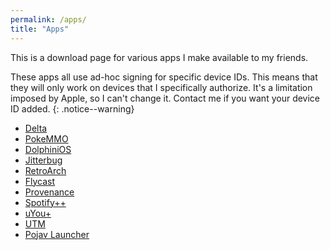 ```yaml
---
permalink: /apps/
title: "Apps"
---
```


This is a download page for various apps I make available to my friends.

These apps all use ad-hoc signing for specific device IDs. This means that they will only work on devices that I specifically authorize. It's a limitation imposed by Apple, so I can't change it. Contact me if you want your device ID added.
{: .notice--warning}

+ [Delta](itms-services://?action=download-manifest&url=https://jjtech.dev/repo/delta.plist)
+ [PokeMMO](itms-services://?action=download-manifest&url=https://jjtech.dev/repo/pokemmo.plist)
+ [DolphiniOS](itms-services://?action=download-manifest&url=https://jjtech.dev/repo/dolphin.plist)
+ [Jitterbug](itms-services://?action=download-manifest&url=https://jjtech.dev/repo/jitterbug.plist)
+ [RetroArch](itms-services://?action=download-manifest&url=https://jjtech.dev/repo/retroarch.plist)
+ [Flycast](itms-services://?action=download-manifest&url=https://jjtech.dev/repo/flycast.plist)
+ [Provenance](itms-services://?action=download-manifest&url=https://jjtech.dev/repo/provenance.plist)
+ [Spotify++](itms-services://?action=download-manifest&url=https://jjtech.dev/repo/spotifypp.plist)
+ [uYou+](itms-services://?action=download-manifest&url=https://jjtech.dev/repo/uyou.plist)
+ [UTM](itms-services://?action=download-manifest&url=https://jjtech.dev/repo/utm.plist)
+ [Pojav Launcher](itms-services://?action=download-manifest&url=https://jjtech.dev/repo/pojav.plist)

<!--
Experimental (Report problems, not signed for everyone yet):
+ [RetroArch](itms-services://?action=download-manifest&url=https://jjtech.dev/repo/retroarch.plist)
-->

<!--
Known broken (do not use):
+ [DolphiniOS](itms-services://?action=download-manifest&url=https://jjtech.dev/repo/dolphin.plist)
+ [DolphiniOS (Fastmem)](itms-services://?action=download-manifest&url=https://jjtech.dev/repo/dolphin-fastmem.plist)
-->
